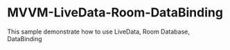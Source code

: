 # MVVM-LiveData-Room-DataBinding
This sample demonstrate how to use LiveData, Room Database, DataBinding
